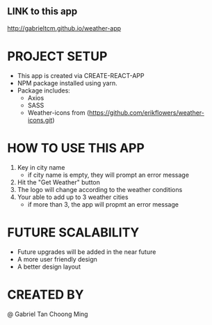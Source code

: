 ## LINK to this app

http://gabrieltcm.github.io/weather-app

# PROJECT SETUP

- This app is created via CREATE-REACT-APP
- NPM package installed using yarn.
- Package includes:
  - Axios
  - SASS
  - Weather-icons from (https://github.com/erikflowers/weather-icons.git)

# HOW TO USE THIS APP

1. Key in city name
   - if city name is empty, they will prompt an error message
2. Hit the "Get Weather" button
3. The logo will change according to the weather conditions
4. Your able to add up to 3 weather cities
   - if more than 3, the app will propmt an error message

# FUTURE SCALABILITY

- Future upgrades will be added in the near future
- A more user friendly design
- A better design layout

# CREATED BY

@ Gabriel Tan Choong Ming
